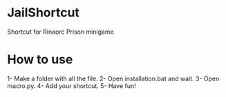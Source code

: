# JailShortcut
Shortcut for Rinaorc Prison minigame

# How to use
 1- Make a folder with all the file.
 2- Open installation.bat and wait.
 3- Open macro.py.
 4- Add your shortcut.
 5- Have fun!
